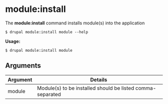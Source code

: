 # module:install
The **module:install** command installs module(s) into the application

```
$ drupal module:install module --help
```
**Usage:**
```
$ drupal module:install module
```
## Arguments
Argument | Details
------------ |-------------
module       |         Module(s) to be installed should be listed comma-separated

